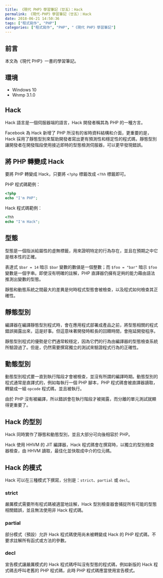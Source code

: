 ```yaml
---
title: 《現代 PHP》學習筆記（廿五）：Hack
permalink: 《現代-PHP》學習筆記（廿五）：Hack
date: 2018-06-21 14:50:36
tags: ["程式寫作", "PHP"]
categories: ["程式寫作", "PHP", "《現代 PHP》學習筆記"]
---
```


## 前言

本文為《現代 PHP》一書的學習筆記。

## 環境

- Windows 10
- Wnmp 3.1.0

## Hack

Hack 語言是一個伺服器端的語言，Hack 開發者稱其為 PHP 的一種方言。

Facebook 為 Hack 新增了 PHP 所沒有的省時資料結構和介面，更重要的是，Hack 採用了靜態型別來幫助開發者寫出更有預測性和穩定性的程式碼，靜態型別讓開發者在開發階段使用接近即時的型態檢測伺服器，可以更早發現錯誤。

## 將 PHP 轉變成 Hack

要將 PHP 轉變成 Hack，只要將 `<?php` 標籤改成 `<?hh` 標籤即可。

PHP 程式碼範例：

```PHP
<?php
echo "I'm PHP";
```

Hack 程式碼範例：

```PHP
<?hh
echo "I'm Hack";
```

## 型態

型態是一個指派給屬性的虛無標籤，用來證明特定的行為存在，並且在預期之中它是根本性的正確。

表達式 `$bar = 14` 暗示 `$bar` 變數的數値是一個整數；而 `$foo = "bar"` 暗示 `$foo` 變數是一個字串。即使沒有明確的註解，PHP 直譯器仍擁有足夠的能力藉由語法推測出變數的型態。

靜態和動態系統之間最大的差異是何時程式型態會被檢查，以及程式如何檢查其正確性。

## 靜態型別

編譯器在編譯靜態型別程式時，會在應用程式部署成產品之前，將型態相關的程式錯誤揭露出來，這是好事。但這意味著開發時較長的回饋時間，會拖延開發程序。

靜態型別程式的優勢是它們通常較穩定，因為它們的行為由編譯器的型態檢查系統所驗證過了。但是，仍然需要撰寫獨立的測試來驗證程式行為的正確性。

## 動態型別

動態型別程式要一直到執行階段才會被檢查，並沒有所謂的編譯時期。動態型別的程式通常是直譯式的，例如每執行一個 PHP 腳本，PHP 程式碼會被直譯器讀取，轉變成一組 `opcode` 程式碼，並且被執行。

由於 PHP 沒有被編譯，所以錯誤會在執行階段才被揭露，而分離的單元測試就顯得更重要了。

## Hack 的型別

Hack 同時實作了靜態和動態型別，並且大部分可向後相容於 PHP。

Hack 使用 HHVM 的 JIT 編譯器，Hack 程式碼會在撰寫時，以獨立的型別檢查器檢查，由 HHVM 讀取，最佳化並快取成中介的位元碼。

## Hack 的模式

Hack 可以在三種模式下撰寫，分別是：`strict`、`partial` 或 `decl`。

### strict

嚴厲模式需要所有程式碼被適當地註解，Hack 型別檢查器會捕捉所有可能的型態相關錯誤，並且無法使用非 Hack 程式碼。

### partial

部分模式（預設）允許 Hack 程式碼使用尚未被轉變成 Hack 的 PHP 程式碼，不要求註解所有函式或方法的參數。

### decl

宣告模式讓嚴厲模式的 Hack 程式碼呼叫沒有型態的程式碼，例如新版的 Hack 程式碼去呼叫老舊的 PHP 程式碼，此時 PHP 程式碼應當使用宣告模式。
